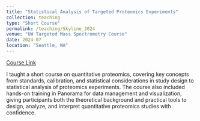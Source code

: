```yaml
---
title: "Statistical Analysis of Targeted Proteomics Experiments"
collection: teaching
type: "Short Course"
permalink: /teaching/Skyline_2024
venue: "UW Targeted Mass Spectrometry Course"
date: 2024-07
location: "Seattle, WA"
---
```


[Course Link](https://skyline.ms/wiki/home/software/Skyline/events/2024\%20UW\%20Course/page.view?name=default)

I taught a short course on quantitative proteomics, covering key concepts from standards, calibration, and statistical considerations in study design to statistical analysis of proteomics experiments. The course also included hands-on training in Panorama for data management and visualization, giving participants both the theoretical background and practical tools to design, analyze, and interpret quantitative proteomics studies with confidence.